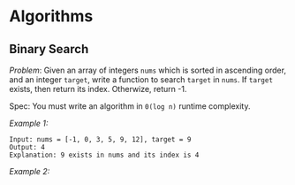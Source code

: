 # Algorithms

## Binary Search

_Problem_: Given an array of integers `nums` which is sorted in ascending order,
and an integer `target`, write a function to search `target` in `nums`. If `target` exists, then return its index. Otherwize, return -1.

Spec: You must write an algorithm in `0(log n)` runtime complexity.

_Example 1:_

```
Input: nums = [-1, 0, 3, 5, 9, 12], target = 9
Output: 4
Explanation: 9 exists in nums and its index is 4
```

_Example 2:_
